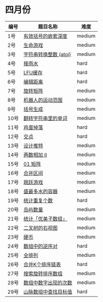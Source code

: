 # 四月份

**编号**|**题目名称**|**难度**
--------|------------|-------
1号|[有效括号的嵌套深度](./第1题%201111.%20有效括号的嵌套深度)|medium
2号|[生命游戏](./第2题%20289.%20生命游戏)|medium
3号|[字符串转换整数 (atoi)](./第3题%208.%20字符串转换整数%20(atoi))|medium
4号|[接雨水](./第4题%2042.%20接雨水)|hard
5号|[LFU缓存](./第5题%20460.%20LFU缓存)|hard
6号|[编辑距离](./第6题%2072.%20编辑距离)|hard
7号|[旋转矩阵](./第7题%20面试题%2001.07.%20旋转矩阵)|medium
8号|[机器人的运动范围](./第8题%20面试题13.%20机器人的运动范围)|medium
9号|[括号生成](./第9题%2022.%20括号生成)|medium
10号|[翻转字符串里的单词](./第10题%20151.%20翻转字符串里的单词)|medium
11号|[鸡蛋掉落](./第11题%20887.%20鸡蛋掉落)|hard
12号|[交点](./第12题%20面试题%2016.03.%20交点)|hard
13号|[设计推特](./第13题%20355.%20设计推特)|medium
14号|[两数相加 II](./第14题%20445.%20两数相加%20II)|medium
15号|[01 矩阵](./第15题%20542.%2001%20矩阵)|medium
16号|[合并区间](./第16题%2056.%20合并区间)|medium
17号|[跳跃游戏](./第17题%2055.%20跳跃游戏)|medium
18号|[盛最多水的容器](./第18题%2011.%20盛最多水的容器)|medium
19号|[统计重复个数](./第19题%20466.%20统计重复个数)|hard
20号|[岛屿数量](./第20题%20200.%20岛屿数量)|medium
21号|[统计「优美子数组」](./第21题%201248.%20统计「优美子数组」)|medium
22号|[二叉树的右视图](./第22题%20199.%20二叉树的右视图)|medium
23号|[硬币](./第23题%20面试题%2008.11.%20硬币)|medium
24号|[数组中的逆序对](./第24题%20面试题51.%20数组中的逆序对)|hard
25号|[全排列](./2020年4月份/第25题%2046.%20全排列)|medium
26号|[合并K个排序链表](./2020年4月份/第26题%2023.%20合并K个排序链表)|hard
27号|[搜索旋转排序数组](./2020年4月份/第27题%2033.%20搜索旋转排序数组)|medium
28号|[数组中数字出现的次数](./2020年4月份/第28题%20面试题56%20-%20I.%20数组中数字出现的次数)|medium
29号|[山脉数组中查找目标值](./2020年4月份/第29题%201095.%20山脉数组中查找目标值)|hard
